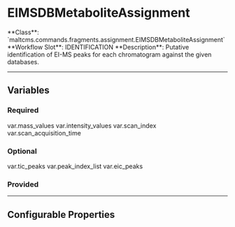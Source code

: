 <h1>EIMSDBMetaboliteAssignment</h1>
**Class**: `maltcms.commands.fragments.assignment.EIMSDBMetaboliteAssignment`  
**Workflow Slot**: IDENTIFICATION  
**Description**: Putative identification of EI-MS peaks for each chromatogram against the given databases.  

---

<h2>Variables</h2>
<h3>Required</h3>
	var.mass_values
	var.intensity_values
	var.scan_index
	var.scan_acquisition_time

<h3>Optional</h3>
	var.tic_peaks
	var.peak_index_list
	var.eic_peaks

<h3>Provided</h3>


---

<h2>Configurable Properties</h2>


